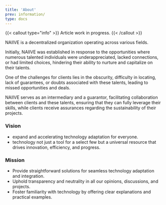 ```yaml
---
title: 'About'
prev: information/
type: docs
---
```


{{< callout type="info" >}}
  Article work in progress.
{{< /callout >}}

<!--more-->

NAIIVE is a decentralized organization operating across various fields.

Initially, NAIIVE was established in response to the opportunities where numerous talented individuals were underappreciated, lacked connections, or had limited choices, hindering their ability to nurture and capitalize on their talents.

One of the challenges for clients lies in the obscurity, difficulty in locating, lack of guarantees, or doubts associated with these talents, leading to missed opportunities and deals.

NAIIVE serves as an intermediary and a guarantor, facilitating collaboration between clients and these talents, ensuring that they can fully leverage their skills, while clients receive assurances regarding the sustainability of their projects.

### Vision

- expand and accelerating technology adaptation for everyone.
- technology not just a tool for a select few but a universal resource that drives innovation, efficiency, and progress.

### Mission

- Provide straightforward solutions for seamless technology adaptation and integration.
- Uphold transparency and neutrality in all our opinions, discussions, and projects.
- Foster familiarity with technology by offering clear explanations and practical examples.